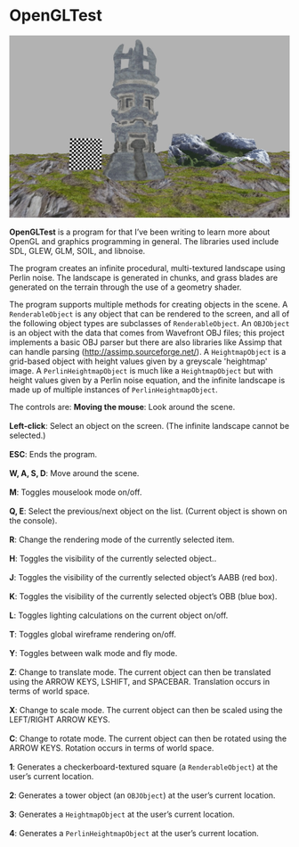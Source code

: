 # OpenGLTest
![](https://github.com/sksharan/OpenGLTest/blob/master/OpenGLTest/photos/opengltest.jpg)

**OpenGLTest** is a program for that I’ve been writing to learn more about OpenGL and graphics programming in general. The libraries used include SDL, GLEW, GLM, SOIL, and libnoise.

The program creates an infinite procedural, multi-textured landscape using Perlin noise. The landscape is generated in chunks, and grass blades are generated on the terrain through the use of a geometry shader.

The program supports multiple methods for creating objects in the scene. A <code>RenderableObject</code> is any object that can be rendered to the screen, and all of the following object types are subclasses of <code>RenderableObject</code>. An <code>OBJObject</code> is an object with the data that comes from Wavefront OBJ files; this project implements a basic OBJ parser but there are also libraries like Assimp that can handle parsing (http://assimp.sourceforge.net/). A <code>HeightmapObject</code> is a grid-based object with height values given by a greyscale 'heightmap' image. A <code>PerlinHeightmapObject</code> is much like a <code>HeightmapObject</code> but with height values given by a Perlin noise equation, and the infinite landscape is made up of multiple instances of <code>PerlinHeightmapObject</code>. 

The controls are:
**Moving the mouse**: Look around the scene.<br></br>
**Left-click**: Select an object on the screen. (The infinite landscape cannot be selected.)<br></br>
**ESC**: Ends the program.<br></br>
**W, A, S, D**: Move around the scene.<br></br>
**M**: Toggles mouselook mode on/off.<br></br>
**Q, E**: Select the previous/next object on the list. (Current object is shown on the console).<br></br>
**R**: Change the rendering mode of the currently selected item.<br></br>
**H**: Toggles the visibility of the currently selected object..<br></br>
**J**: Toggles the visibility of the currently selected object’s AABB (red box).<br></br>
**K**: Toggles the visibility of the currently selected object’s OBB (blue box).<br></br>
**L**: Toggles lighting calculations on the current object on/off.<br></br>
**T**: Toggles global wireframe rendering on/off.<br></br>
**Y**: Toggles between walk mode and fly mode.<br></br>
**Z**: Change to translate mode. The current object can then be translated using the ARROW KEYS, LSHIFT,
and SPACEBAR. Translation occurs in terms of world space.<br></br>
**X**: Change to scale mode. The current object can then be scaled using the LEFT/RIGHT ARROW KEYS.<br></br>
**C**: Change to rotate mode. The current object can then be rotated using the ARROW KEYS. Rotation 
occurs in terms of world space.<br></br>
**1**: Generates a checkerboard-textured square (a <code>RenderableObject</code>) at the user’s current location.<br></br>
**2**: Generates a tower object (an <code>OBJObject</code>) at the user’s current location.<br></br>
**3**: Generates a <code>HeightmapObject</code> at the user’s current location.<br></br>
**4**: Generates a <code>PerlinHeightmapObject</code> at the user’s current location.<br></br>

